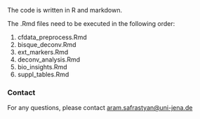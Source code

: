 The code is written in R and markdown. 

The .Rmd files need to be executed in the following order:

1. cfdata_preprocess.Rmd
2. bisque_deconv.Rmd
3. ext_markers.Rmd
4. deconv_analysis.Rmd
5. bio_insights.Rmd
6. suppl_tables.Rmd

### Contact
For any questions, please contact <aram.safrastyan@uni-jena.de>
